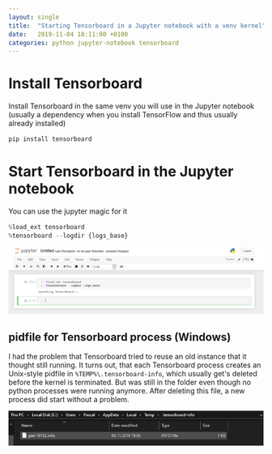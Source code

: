 ```yaml
---
layout: single
title:  "Starting Tensorboard in a Jupyter notebook with a venv kernel"
date:   2019-11-04 18:11:00 +0100
categories: python jupyter-notebook tensorboard
---
```


# Install Tensorboard
Install Tensorboard in the same venv you will use in the Jupyter notebook (usually a dependency when you install TensorFlow and thus usually already installed)
```python
pip install tensorboard
```

# Start Tensorboard in the Jupyter notebook
You can use the jupyter magic for it
```python
%load_ext tensorboard
%tensorboard --logdir {logs_base}
```
![Jupyter Notebook tensorboard magic](/images/tensorboard-magic.png)

## pidfile for Tensorboard process (Windows)
I had the problem that Tensorboard tried to reuse an old instance that it thought still running. It turns out, that each Tensorboard process creates an Unix-style pidfile in `%TEMP%\.tensorboard-info`, which usually get's deleted before the kernel is terminated. But was still in the folder even though no python processes were running anymore. After deleting this file, a new process did start without a problem.

![Tensorboard pidfile in Windows](/images/tensorboard-pidfile.png)
